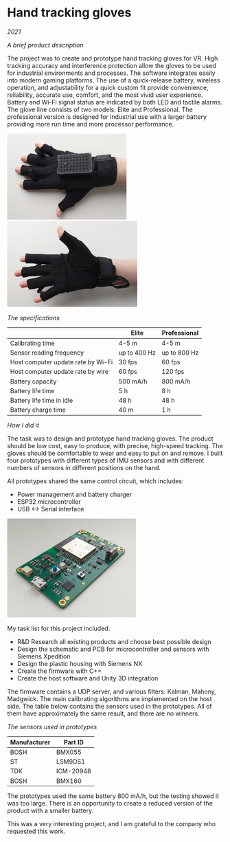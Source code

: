 # Hand tracking gloves

*2021*

*A brief product description*

The project was to create  and prototype hand tracking gloves for VR. High tracking accuracy and interference protection allow the gloves to be used for  industrial environments and processes. The software integrates easily into modern gaming platforms. The use of a quick-release battery, wireless operation, and adjustability for a quick custom fit  provide convenience, reliability, accurate use, comfort, and the most vivid user experience. Battery and Wi-Fi signal status are indicated by both LED and tactile alarms. The glove line consists of two models: Elite and Professional. The professional version is designed for industrial use with a larger battery providing more run time and more processor performance.

<div>
<img src="/projects/ar_vr_gloves/images/proto_3_1.jpg" height="200" >
<img src="/projects/ar_vr_gloves/images/proto_3_3.jpg" height="200" >
</div>


*The specifications*

|                                              | Elite     | Professional |
|----------------------------------------------|-----------|--------------|
| Calibrating time                         | 4-5 m     | 4-5 m        |
| Sensor reading frequency              | up to 400 Hz    | up to 800 Hz       |
| Host computer update rate by Wi-Fi       | 30 fps    | 60 fps       |
| Host computer update rate by wire        | 60 fps    | 120 fps      |
| Battery capacity                         | 500 mA/h  | 800 mA/h     |
| Battery life time                        | 5 h       | 8 h          |
| Battery life time in idle           | 48 h      | 48 h         |
| Battery charge time                      | 40 m      | 1 h          |

*How I did it*

The task was to design and prototype hand tracking gloves. The product should be low cost, easy to produce, with precise, high-speed tracking. The gloves should be comfortable to wear and easy to put on and remove.
I built four prototypes with different types of IMU sensors and with different numbers of sensors in different positions on the hand.

All prototypes shared the same control circuit, which includes:

- Power management and battery charger
- ESP32 microcontroller
- USB <-> Serial interface

<div>
<img src="/projects/ar_vr_gloves/images/pcb.jpg" width="300" >
</div>

My task list for this project included:

- R&D Research all existing products and choose best possible design
- Design the schematic and PCB for microcontroller and sensors with Siemens Xpedition
- Design the plastic housing with Siemens NX
- Create the firmware with C++
- Create the host software and Unity 3D integration

The firmware contains a UDP server, and various filters: Kalman, Mahony, Madgwick.
The main calibrating algorithms are implemented on the host side. The table below contains
the sensors used in the prototypes. All of them have approximately the same result, and there are no winners.

*The sensors used in prototypes*

| Manufacturer  | Part ID   |
|---------------|-----------|
| BOSH          | BMX055    |
| ST            | LSM9DS1   |
| TDK           | ICM-20948 |
| BOSH          | BMX160    |

The prototypes used the same battery 800 mA/h, but the testing showed it was too large. There is an opportunity to create a reduced version of the product with a smaller battery. 

This  was a very interesting project, and I am grateful to the company who requested this work.
